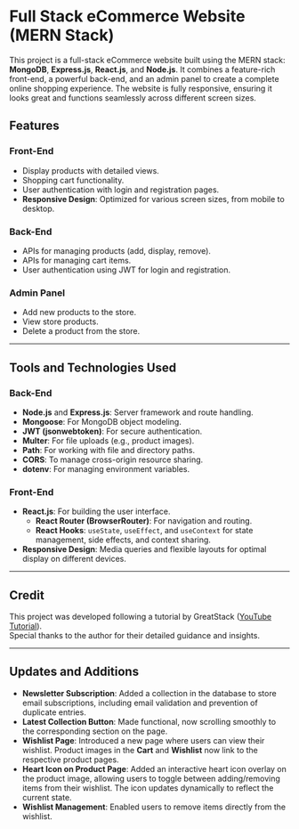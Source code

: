 # Full Stack eCommerce Website (MERN Stack)

This project is a full-stack eCommerce website built using the MERN stack: **MongoDB**, **Express.js**, **React.js**, and **Node.js**. It combines a feature-rich front-end, a powerful back-end, and an admin panel to create a complete online shopping experience. The website is fully responsive, ensuring it looks great and functions seamlessly across different screen sizes.

## Features  

### Front-End  
- Display products with detailed views.  
- Shopping cart functionality.  
- User authentication with login and registration pages.  
- **Responsive Design**: Optimized for various screen sizes, from mobile to desktop.  

### Back-End  
- APIs for managing products (add, display, remove).  
- APIs for managing cart items.  
- User authentication using JWT for login and registration.  

### Admin Panel  
- Add new products to the store.  
- View store products.  
- Delete a product from the store.  

---

## Tools and Technologies Used  

### Back-End  
- **Node.js** and **Express.js**: Server framework and route handling.  
- **Mongoose**: For MongoDB object modeling.  
- **JWT (jsonwebtoken)**: For secure authentication.  
- **Multer**: For file uploads (e.g., product images).  
- **Path**: For working with file and directory paths.  
- **CORS**: To manage cross-origin resource sharing.  
- **dotenv**: For managing environment variables.  

### Front-End  
- **React.js**: For building the user interface.  
  - **React Router (BrowserRouter)**: For navigation and routing.  
  - **React Hooks**: `useState`, `useEffect`, and `useContext` for state management, side effects, and context sharing.  
- **Responsive Design**: Media queries and flexible layouts for optimal display on different devices.  

---

## Credit  

This project was developed following a tutorial by GreatStack ([YouTube Tutorial](https://www.youtube.com/watch?v=y99YgaQjgx4)).  
Special thanks to the author for their detailed guidance and insights.

---

## Updates and Additions  

- **Newsletter Subscription**: Added a collection in the database to store email subscriptions, including email validation and prevention of duplicate entries.  
- **Latest Collection Button**: Made functional, now scrolling smoothly to the corresponding section on the page.  
- **Wishlist Page**: Introduced a new page where users can view their wishlist. Product images in the **Cart** and **Wishlist** now link to the respective product pages.  
- **Heart Icon on Product Page**: Added an interactive heart icon overlay on the product image, allowing users to toggle between adding/removing items from their wishlist. The icon updates dynamically to reflect the current state.  
- **Wishlist Management**: Enabled users to remove items directly from the wishlist.  



